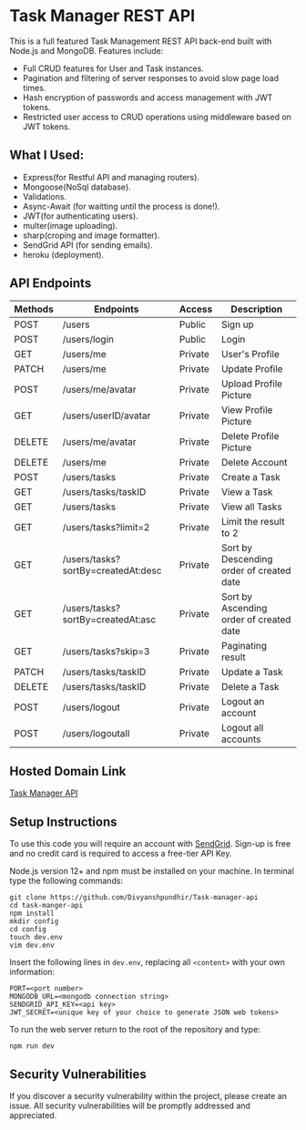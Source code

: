 <h1>Task Manager REST API</h1>
This is a full featured Task Management REST API back-end built with Node.js and MongoDB. Features include:
<ul>
  <li> Full CRUD features for User and Task instances. </li>
  <li> Pagination and filtering of server responses to avoid slow page load times. </li>
  <li> Hash encryption of passwords and access management with JWT tokens.</li>
  <li> Restricted user access to CRUD operations using middleware based on JWT tokens. </li>
</ul>

## What I Used:
<ul>
<li> Express(for Restful API and managing routers). </li>
<li> Mongoose(NoSql database). </li>
<li>Validations.</li>
<li>Async-Await (for waitting until the process is done!).</li>
<li>JWT(for authenticating users).</li>
<li>multer(image uploading). </li>
<li>sharp(croping and image formatter). </li>
<li>SendGrid API (for sending emails).</li>
<li>heroku (deployment). </li>
</ul>

## API Endpoints 

| Methods | Endpoints                          | Access  | Description                              |
| ------- | ---------------------------------- | ------- | ---------------------------------------- |
| POST    | /users                             | Public  | Sign up                                  |
| POST    | /users/login                       | Public  | Login                                    |
| GET     | /users/me                          | Private | User's Profile                           |
| PATCH   | /users/me                          | Private | Update Profile                           |
| POST    | /users/me/avatar                   | Private | Upload Profile Picture                   |
| GET     | /users/userID/avatar              | Private | View Profile Picture                     |
| DELETE  | /users/me/avatar                   | Private | Delete Profile Picture                   |
| DELETE  | /users/me                          | Private | Delete Account                           |
| POST    | /users/tasks                       | Private | Create a Task                            |
| GET     | /users/tasks/taskID                | Private | View a Task                              |
| GET     | /users/tasks                       | Private | View all Tasks                           |
| GET     | /users/tasks?limit=2               | Private | Limit the result to 2                    |
| GET     | /users/tasks?sortBy=createdAt:desc | Private | Sort by Descending order of created date |
| GET     | /users/tasks?sortBy=createdAt:asc  | Private | Sort by Ascending order of created date  |
| GET     | /users/tasks?skip=3                | Private | Paginating result                        |
| PATCH   | /users/tasks/taskID                | Private | Update a Task                            |
| DELETE  | /users/tasks/taskID                | Private | Delete a Task                            |
| POST    | /users/logout                      | Private | Logout an account                        |
| POST    | /users/logoutall                   | Private | Logout all accounts                      |

## Hosted Domain Link

[Task Manager API](https://github.com/Divyanshpundhir/Task-manager-api)

## Setup Instructions

To use this code you will require an account with [SendGrid](https://signup.sendgrid.com/).  Sign-up is free and no credit card is required to access a free-tier API Key.

Node.js version 12+ and npm must be installed on your machine.  In terminal type the following commands:
```
git clone https://github.com/Divyanshpundhir/Task-manager-api
cd task-manger-api
npm install
mkdir config
cd config
touch dev.env
vim dev.env
```

Insert the following lines in `dev.env`, replacing all `<content>` with your own information:

```
PORT=<port number>
MONGODB_URL=<mongodb connection string>
SENDGRID_API_KEY=<api key>
JWT_SECRET=<unique key of your choice to generate JSON web tokens>
```
To run the web server return to the root of the repository and type:
```
npm run dev
```

## Security Vulnerabilities

If you discover a security vulnerability within the project, please create an issue. All security vulnerabilities will be promptly addressed and appreciated.
